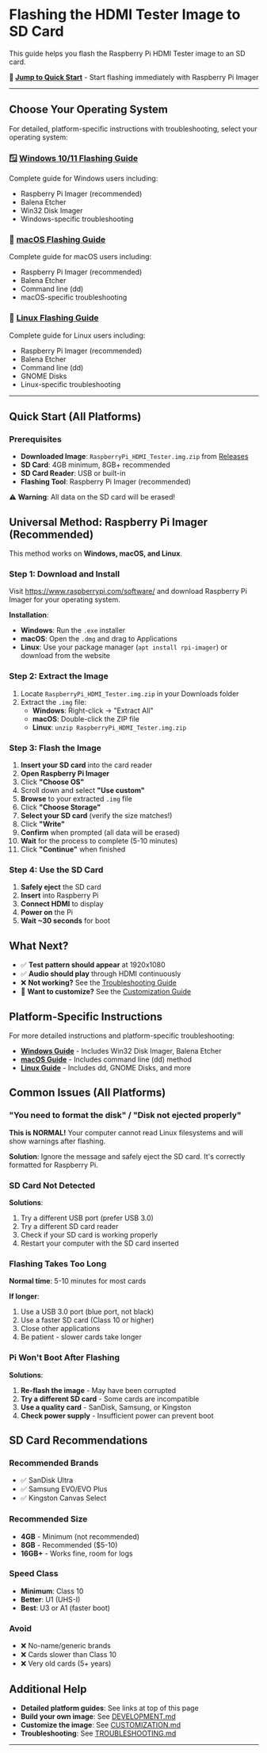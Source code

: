 # Flashing the HDMI Tester Image to SD Card

This guide helps you flash the Raspberry Pi HDMI Tester image to an SD card.

**🚀 [Jump to Quick Start](#universal-method-raspberry-pi-imager-recommended)** - Start flashing immediately with Raspberry Pi Imager

---

## Choose Your Operating System

For detailed, platform-specific instructions with troubleshooting, select your operating system:

### 🪟 [Windows 10/11 Flashing Guide](FLASHING-Windows.md)
Complete guide for Windows users including:
- Raspberry Pi Imager (recommended)
- Balena Etcher
- Win32 Disk Imager
- Windows-specific troubleshooting

### 🍎 [macOS Flashing Guide](FLASHING-macOS.md)
Complete guide for macOS users including:
- Raspberry Pi Imager (recommended)
- Balena Etcher
- Command line (dd)
- macOS-specific troubleshooting

### 🐧 [Linux Flashing Guide](FLASHING-Linux.md)
Complete guide for Linux users including:
- Raspberry Pi Imager (recommended)
- Balena Etcher
- Command line (dd)
- GNOME Disks
- Linux-specific troubleshooting

---

## Quick Start (All Platforms)

### Prerequisites

- **Downloaded Image**: `RaspberryPi_HDMI_Tester.img.zip` from [Releases](https://github.com/benpaddlejones/Raspberry_HDMI_Tester/releases)
- **SD Card**: 4GB minimum, 8GB+ recommended
- **SD Card Reader**: USB or built-in
- **Flashing Tool**: Raspberry Pi Imager (recommended)

⚠️ **Warning**: All data on the SD card will be erased!

## Universal Method: Raspberry Pi Imager (Recommended)

This method works on **Windows, macOS, and Linux**.

### Step 1: Download and Install

Visit https://www.raspberrypi.com/software/ and download Raspberry Pi Imager for your operating system.

**Installation**:
- **Windows**: Run the `.exe` installer
- **macOS**: Open the `.dmg` and drag to Applications
- **Linux**: Use your package manager (`apt install rpi-imager`) or download from the website

### Step 2: Extract the Image

1. Locate `RaspberryPi_HDMI_Tester.img.zip` in your Downloads folder
2. Extract the `.img` file:
   - **Windows**: Right-click → "Extract All"
   - **macOS**: Double-click the ZIP file
   - **Linux**: `unzip RaspberryPi_HDMI_Tester.img.zip`

### Step 3: Flash the Image

1. **Insert your SD card** into the card reader
2. **Open Raspberry Pi Imager**
3. Click **"Choose OS"**
4. Scroll down and select **"Use custom"**
5. **Browse** to your extracted `.img` file
6. Click **"Choose Storage"**
7. **Select your SD card** (verify the size matches!)
8. Click **"Write"**
9. **Confirm** when prompted (all data will be erased)
10. **Wait** for the process to complete (5-10 minutes)
11. Click **"Continue"** when finished

### Step 4: Use the SD Card

1. **Safely eject** the SD card
2. **Insert** into Raspberry Pi
3. **Connect HDMI** to display
4. **Power on** the Pi
5. **Wait ~30 seconds** for boot

## What Next?

- ✅ **Test pattern should appear** at 1920x1080
- ✅ **Audio should play** through HDMI continuously
- ❌ **Not working?** See the [Troubleshooting Guide](TROUBLESHOOTING.md)
- 🎨 **Want to customize?** See the [Customization Guide](CUSTOMIZATION.md)

## Platform-Specific Instructions

For more detailed instructions and platform-specific troubleshooting:

- **[Windows Guide](FLASHING-Windows.md)** - Includes Win32 Disk Imager, Balena Etcher
- **[macOS Guide](FLASHING-macOS.md)** - Includes command line (dd) method
- **[Linux Guide](FLASHING-Linux.md)** - Includes dd, GNOME Disks, and more

## Common Issues (All Platforms)

### "You need to format the disk" / "Disk not ejected properly"

**This is NORMAL!** Your computer cannot read Linux filesystems and will show warnings after flashing.

**Solution**: Ignore the message and safely eject the SD card. It's correctly formatted for Raspberry Pi.

### SD Card Not Detected

**Solutions**:
1. Try a different USB port (prefer USB 3.0)
2. Try a different SD card reader
3. Check if your SD card is working properly
4. Restart your computer with the SD card inserted

### Flashing Takes Too Long

**Normal time**: 5-10 minutes for most cards

**If longer**:
1. Use a USB 3.0 port (blue port, not black)
2. Use a faster SD card (Class 10 or higher)
3. Close other applications
4. Be patient - slower cards take longer

### Pi Won't Boot After Flashing

**Solutions**:
1. **Re-flash the image** - May have been corrupted
2. **Try a different SD card** - Some cards are incompatible
3. **Use a quality card** - SanDisk, Samsung, or Kingston
4. **Check power supply** - Insufficient power can prevent boot

## SD Card Recommendations

### Recommended Brands
- ✅ SanDisk Ultra
- ✅ Samsung EVO/EVO Plus
- ✅ Kingston Canvas Select

### Recommended Size
- **4GB** - Minimum (not recommended)
- **8GB** - Recommended ($5-10)
- **16GB+** - Works fine, room for logs

### Speed Class
- **Minimum**: Class 10
- **Better**: U1 (UHS-I)
- **Best**: U3 or A1 (faster boot)

### Avoid
- ❌ No-name/generic brands
- ❌ Cards slower than Class 10
- ❌ Very old cards (5+ years)

## Additional Help

- **Detailed platform guides**: See links at top of this page
- **Build your own image**: See [DEVELOPMENT.md](DEVELOPMENT.md)
- **Customize the image**: See [CUSTOMIZATION.md](CUSTOMIZATION.md)
- **Troubleshooting**: See [TROUBLESHOOTING.md](TROUBLESHOOTING.md)

---

